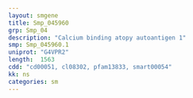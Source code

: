 ```yaml
---
layout: smgene
title: Smp_045960
grp: Smp_04
description: "Calcium binding atopy autoantigen 1"
smp: Smp_045960.1
uniprot: "G4VPR2"
length:  1563
cdd: "cd00051, cl08302, pfam13833, smart00054"
kk: ns
categories: sm
---
```

